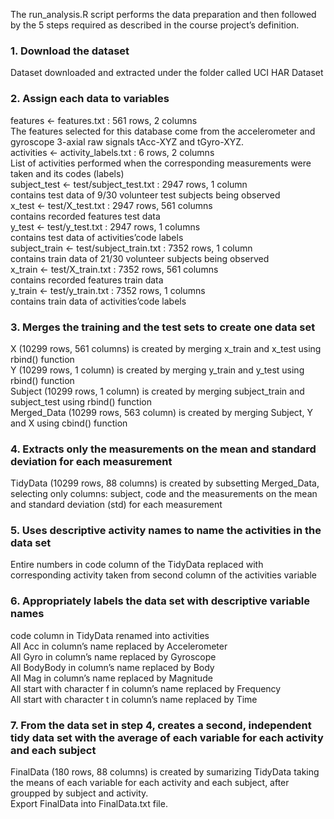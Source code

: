 The run_analysis.R script performs the data preparation and then followed by the 5 steps required as described in the course project’s definition.

### 1. Download the dataset
Dataset downloaded and extracted under the folder called UCI HAR Dataset

### 2. Assign each data to variables
features <- features.txt : 561 rows, 2 columns\
The features selected for this database come from the accelerometer and gyroscope 3-axial raw signals tAcc-XYZ and tGyro-XYZ.\
activities <- activity_labels.txt : 6 rows, 2 columns\
List of activities performed when the corresponding measurements were taken and its codes (labels)\
subject_test <- test/subject_test.txt : 2947 rows, 1 column\
contains test data of 9/30 volunteer test subjects being observed\
x_test <- test/X_test.txt : 2947 rows, 561 columns\
contains recorded features test data\
y_test <- test/y_test.txt : 2947 rows, 1 columns\
contains test data of activities’code labels\
subject_train <- test/subject_train.txt : 7352 rows, 1 column\
contains train data of 21/30 volunteer subjects being observed\
x_train <- test/X_train.txt : 7352 rows, 561 columns\
contains recorded features train data\
y_train <- test/y_train.txt : 7352 rows, 1 columns\
contains train data of activities’code labels

### 3. Merges the training and the test sets to create one data set
X (10299 rows, 561 columns) is created by merging x_train and x_test using rbind() function\
Y (10299 rows, 1 column) is created by merging y_train and y_test using rbind() function\
Subject (10299 rows, 1 column) is created by merging subject_train and subject_test using rbind() function\
Merged_Data (10299 rows, 563 column) is created by merging Subject, Y and X using cbind() function

### 4. Extracts only the measurements on the mean and standard deviation for each measurement
TidyData (10299 rows, 88 columns) is created by subsetting Merged_Data, selecting only columns: subject, code and the measurements on the mean and standard deviation (std) for each measurement

### 5. Uses descriptive activity names to name the activities in the data set
Entire numbers in code column of the TidyData replaced with corresponding activity taken from second column of the activities variable

### 6. Appropriately labels the data set with descriptive variable names
code column in TidyData renamed into activities\
All Acc in column’s name replaced by Accelerometer\
All Gyro in column’s name replaced by Gyroscope\
All BodyBody in column’s name replaced by Body\
All Mag in column’s name replaced by Magnitude\
All start with character f in column’s name replaced by Frequency\
All start with character t in column’s name replaced by Time

### 7. From the data set in step 4, creates a second, independent tidy data set with the average of each variable for each activity and each subject
FinalData (180 rows, 88 columns) is created by sumarizing TidyData taking the means of each variable for each activity and each subject, after groupped by subject and activity.\
Export FinalData into FinalData.txt file.